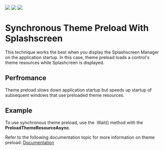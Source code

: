 <!-- default badges list -->
![](https://img.shields.io/endpoint?url=https://codecentral.devexpress.com/api/v1/VersionRange/356264012/21.1.5%2B)
[![](https://img.shields.io/badge/Open_in_DevExpress_Support_Center-FF7200?style=flat-square&logo=DevExpress&logoColor=white)](https://supportcenter.devexpress.com/ticket/details/T991355)
[![](https://img.shields.io/badge/📖_How_to_use_DevExpress_Examples-e9f6fc?style=flat-square)](https://docs.devexpress.com/GeneralInformation/403183)
<!-- default badges end -->
# Synchronous Theme Preload With Splashscreen

This technique works the best when you display the Splashscreen Manager on the application startup. In this case, theme preload loads a control's theme resources while Splashcreen is displayed. 

## Perfromance
Theme preload slows down application startup but speeds up startup of subsequent windows that use preloaded theme resources. 

## Example
To use synchronous theme preload, use the .Wait() method with the **PreloadThemeResourceAsync**.

Refer to the following documentation topic for more information on theme preload: [Documentation](https://docs.devexpress.com/WPF/400287/common-concepts/performance-improvement?#preload-themes)
